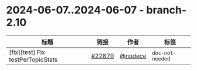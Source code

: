 # 2024-06-07..2024-06-07 - branch-2.10
| 标题 | 链接 | 作者 | 标签 |
| - | :--: | :--: | - |
| [fix][test] Fix testPerTopicStats | [#22870](https://github.com/apache/pulsar/pull/22870) | [@nodece](https://github.com/nodece) | `doc-not-needed`  | 
